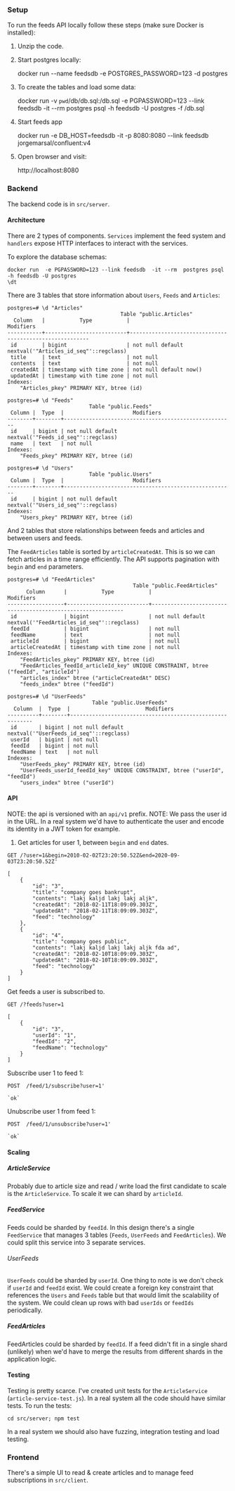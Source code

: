 ### Setup

To run the feeds API locally follow these steps (make sure Docker is installed):

1. Unzip the code.

2. Start postgres locally:

    docker run --name feedsdb -e POSTGRES_PASSWORD=123 -d postgres

3. To create the tables and load some data:

    docker run -v `pwd`/db/db.sql:/db.sql -e PGPASSWORD=123 --link feedsdb  -it --rm  postgres psql -h feedsdb -U postgres -f /db.sql

4. Start feeds app

    docker run -e DB_HOST=feedsdb -it -p 8080:8080 --link feedsdb jorgemarsal/confluent:v4

5. Open browser and visit:

    http://localhost:8080

### Backend
The backend code is in `src/server`.

#### Architecture

There are 2 types of components. `Services` implement the feed system and `handlers` expose HTTP interfaces to interact with the services.

To explore the database schemas:

    docker run  -e PGPASSWORD=123 --link feedsdb  -it --rm  postgres psql -h feedsdb -U postgres
    \dt

There are 3 tables that store information about `Users`, `Feeds` and `Articles`:

```
postgres=# \d "Articles"
                                    Table "public.Articles"
  Column   |           Type           |                        Modifiers
-----------+--------------------------+---------------------------------------------------------
 id        | bigint                   | not null default nextval('"Articles_id_seq"'::regclass)
 title     | text                     | not null
 contents  | text                     | not null
 createdAt | timestamp with time zone | not null default now()
 updatedAt | timestamp with time zone | not null
Indexes:
    "Articles_pkey" PRIMARY KEY, btree (id)
```

```
postgres=# \d "Feeds"
                          Table "public.Feeds"
 Column |  Type  |                      Modifiers
--------+--------+------------------------------------------------------
 id     | bigint | not null default nextval('"Feeds_id_seq"'::regclass)
 name   | text   | not null
Indexes:
    "Feeds_pkey" PRIMARY KEY, btree (id)
```

```
postgres=# \d "Users"
                          Table "public.Users"
 Column |  Type  |                      Modifiers
--------+--------+------------------------------------------------------
 id     | bigint | not null default nextval('"Users_id_seq"'::regclass)
Indexes:
    "Users_pkey" PRIMARY KEY, btree (id)
```

And 2 tables that store relationships between feeds and articles and between users and feeds.

The `FeedArticles` table is sorted by `articleCreatedAt`. This is so we can fetch articles in a time range efficiently.
The API supports pagination with `begin` and `end` parameters.

```
postgres=# \d "FeedArticles"
                                        Table "public.FeedArticles"
      Column      |           Type           |                          Modifiers
------------------+--------------------------+-------------------------------------------------------------
 id               | bigint                   | not null default nextval('"FeedArticles_id_seq"'::regclass)
 feedId           | bigint                   | not null
 feedName         | text                     | not null
 articleId        | bigint                   | not null
 articleCreatedAt | timestamp with time zone | not null
Indexes:
    "FeedArticles_pkey" PRIMARY KEY, btree (id)
    "FeedArticles_feedId_articleId_key" UNIQUE CONSTRAINT, btree ("feedId", "articleId")
    "articles_index" btree ("articleCreatedAt" DESC)
    "feeds_index" btree ("feedId")
```

```
postgres=# \d "UserFeeds"
                           Table "public.UserFeeds"
  Column  |  Type  |                        Modifiers
----------+--------+----------------------------------------------------------
 id       | bigint | not null default nextval('"UserFeeds_id_seq"'::regclass)
 userId   | bigint | not null
 feedId   | bigint | not null
 feedName | text   | not null
Indexes:
    "UserFeeds_pkey" PRIMARY KEY, btree (id)
    "UserFeeds_userId_feedId_key" UNIQUE CONSTRAINT, btree ("userId", "feedId")
    "users_index" btree ("userId")
```

#### API

NOTE: the api is versioned with an `api/v1` prefix.
NOTE: We pass the user id in the URL. In a real system we'd have to authenticate the user and encode its identity in a JWT token for example.

1. Get articles for user 1, between `begin` and `end` dates.

```
GET /?user=1&begin=2010-02-02T23:20:50.52Z&end=2020-09-03T23:20:50.52Z'

[
    {
        "id": "3",
        "title": "company goes bankrupt",
        "contents": "lakj kaljd lakj lakj aljk",
        "createdAt": "2018-02-11T18:09:09.303Z",
        "updatedAt": "2018-02-11T18:09:09.303Z",
        "feed": "technology"
    },
    {
        "id": "4",
        "title": "company goes public",
        "contents": "lakj kaljd lakj lakj aljk fda ad",
        "createdAt": "2018-02-10T18:09:09.303Z",
        "updatedAt": "2018-02-10T18:09:09.303Z",
        "feed": "technology"
    }
]
```

Get feeds a user is subscribed to.

```
GET /?feeds?user=1

[
    {
        "id": "3",
        "userId": "1",
        "feedId": "2",
        "feedName": "technology"
    }
]
```

Subscribe user 1 to feed 1:

```
POST  /feed/1/subscribe?user=1'

`ok`
```

Unubscribe user 1 from feed 1:

```
POST  /feed/1/unsubscribe?user=1'

`ok`
```

#### Scaling

##### ArticleService

Probably due to article size and read / write load the first candidate to scale is the `ArticleService`. To scale it we can shard by `articleId`.

##### FeedService

Feeds could be sharded by `feedId`. In this design there's a single `FeedService` that manages 3 tables (`Feeds`, `UserFeeds` and `FeedArticles`). We could split this service into 3 separate services.

###### UserFeeds

`UserFeeds` could be sharded by `userId`. One thing to note is we don't check if `userId` and `feedId` exist. We could create a foreign key constraint that references the `Users` and `Feeds` table but that would limit the scalability of the system.
We could clean up rows with bad `userIds` or `feedIds` periodically.

##### FeedArticles

FeedArticles could be sharded by `feedId`. If a feed didn't fit in a single shard (unlikely) when we'd have to merge the results from different shards in the application logic.


#### Testing

Testing is pretty scarce. I've created unit tests for the `ArticleService` (`article-service-test.js`). In a real system all the code should have similar tests. To run the tests:

    cd src/server; npm test


In a real system we should also have fuzzing, integration testing and load testing.

### Frontend

There's a simple UI to read & create articles and to manage feed subscriptions in `src/client`.



